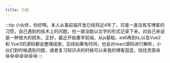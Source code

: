 ```yaml
---
title: 介绍
---
```

:::tip
  小伙伴，你好啊。本人从事前端开发已经将近4年了，可是一直没有写博客的习惯，自己遇到的技术上的问题，也一直没能以文字的形式记录下来，对自己来说是一种很大的损失，正好，最近开始重学前端，从js基础，es6再到ts,以及Vue2 和 Vue3的源码都会整理成册，后续如果有时间，也会对react源码进行解析，小伙们到时候遇到问题，或者复习知识点的时候可以来我的博客逛逛，找找灵感:smile::smile::smile::smile::smile::smile::smile::smile:
:::
